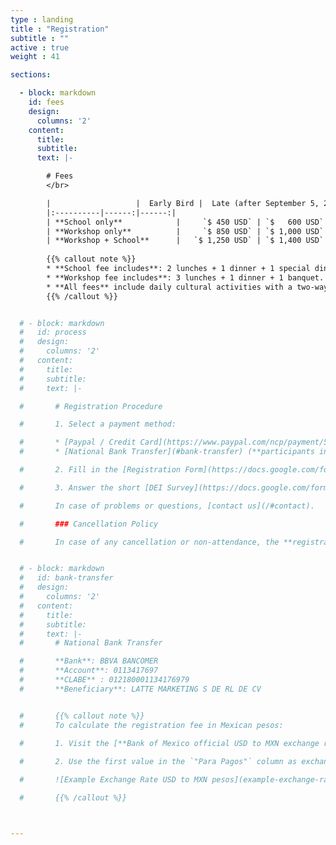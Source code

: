```yaml
---
type : landing
title : "Registration"
subtitle : ""
active : true
weight : 41

sections:

  - block: markdown
    id: fees
    design:
      columns: '2' 
    content:
      title: 
      subtitle: 
      text: |-

        # Fees
        </br>

        |                   |  Early Bird |  Late (after September 5, 2024) |
        |:----------|------:|------:|
        | **School only**            |     `$ 450 USD` | `$   600 USD`
        | **Workshop only**          |     `$ 850 USD` | `$ 1,000 USD`
        | **Workshop + School**      |   `$ 1,250 USD` | `$ 1,400 USD`
        
        {{% callout note %}}
        * **School fee includes**: 2 lunches + 1 dinner + 1 special dinner.    
        * **Workshop fee includes**: 3 lunches + 1 dinner + 1 banquet.    
        * **All fees** include daily cultural activities with a two-way transportation facility when required.
        {{% /callout %}}


  # - block: markdown
  #   id: process
  #   design:
  #     columns: '2'     
  #   content:
  #     title: 
  #     subtitle: 
  #     text: |-

  #       # Registration Procedure

  #       1. Select a payment method: 

  #       * [Paypal / Credit Card](https://www.paypal.com/ncp/payment/5BMQ64FYER2ME) (**abroad participants**)
  #       * [National Bank Transfer](#bank-transfer) (**participants in Mexico**)

  #       2. Fill in the [Registration Form](https://docs.google.com/forms/d/e/1FAIpQLSewP1TnI6kWHHqi4BhkWerzBQFGgd9sQ-soIiSCbzKyeG1auw/viewform?usp=sf_link) and <mark>**upload your proof of payment**</mark>.

  #       3. Answer the short [DEI Survey](https://docs.google.com/forms/d/e/1FAIpQLSekJyCFrz2sgVUKvMq_6zPaHU3gWr4fGPWxcJ13rRjjJ0Csgg/viewform?usp=sharing)

  #       In case of problems or questions, [contact us](/#contact). 

  #       ### Cancellation Policy

  #       In case of any cancellation or non-attendance, the **registration fee are not refundable**.


  # - block: markdown
  #   id: bank-transfer
  #   design:
  #     columns: '2' 
  #   content:
  #     title: 
  #     subtitle: 
  #     text: |-
  #       # National Bank Transfer 

  #       **Bank**: BBVA BANCOMER   
  #       **Account**: 0113417697  
  #       **CLABE** : 012180001134176979  
  #       **Beneficiary**: LATTE MARKETING S DE RL DE CV  


  #       {{% callout note %}}
  #       To calculate the registration fee in Mexican pesos:
        
  #       1. Visit the [**Bank of Mexico official USD to MXN exchange rate page**](https://www.banxico.org.mx/tipcamb/tipCamMIAction.do)

  #       2. Use the first value in the `"Para Pagos"` column as exchange rate.

  #       ![Example Exchange Rate USD to MXN pesos](example-exchange-rate.png "")

  #       {{% /callout %}}     



---
```

